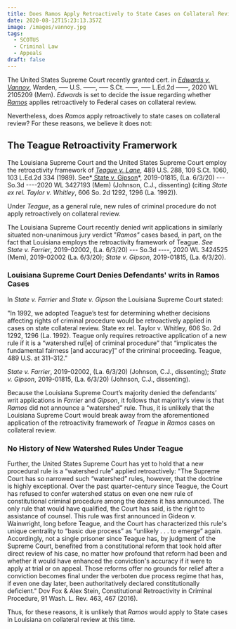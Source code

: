 ```yaml
---
title: Does Ramos Apply Retroactively to State Cases on Collateral Review?
date: 2020-08-12T15:23:13.357Z
image: /images/vannoy.jpg
tags:
  - SCOTUS
  - Criminal Law
  - Appeals
draft: false
---
```

The United States Supreme Court recently granted cert. in *[Edwards v. Vannoy](https://www.supremecourt.gov/search.aspx?filename=/docket/docketfiles/html/public/19-5807.html)*, Warden, ––– U.S. ––––, ––– S.Ct. ––––, ––– L.Ed.2d ––––, 2020 WL 2105209 (Mem).  *Edwards* is set to decide the issue regarding whether *[Ramos](https://www.supremecourt.gov/opinions/19pdf/18-5924_n6io.pdf)* applies retroactively to Federal cases on collateral review.

Nevertheless, does *Ramos* apply retroactively to state cases on collateral review? For these reasons, we believe it does not:

<!-- excerpt -->

## The Teague Retroactivity Framerwork

The Louisiana Supreme Court and the United States Supreme Court employ the retroactivity framework of *[Teague v. Lane](https://supreme.justia.com/cases/federal/us/489/288/)*, 489 U.S. 288, 109 S.Ct. 1060, 103 L.Ed.2d 334 (1989).  See*[ State v. Gipson](https://www.lasc.org/Opinions/2020/19-1815.KH.bjj.grant.pdf)*, 2019-01815, (La. 6/3/20) --- So.3d ----2020 WL 3427193 (Mem) (Johnson, C.J., dissenting) (citing *State ex rel. Taylor v. Whitley*, 606 So. 2d 1292, 1296 (La. 1992)).  

Under *Teague*, as a general rule, new rules of criminal procedure do not apply retroactively on collateral review. 

The Louisiana Supreme Court recently denied writ applications in similarly situated non-unanimous jury verdict "*Ramos"* cases based, in part, on the fact that Louisiana employs the retroactivity framework of Teague.  *See State v. Farrier*, 2019-02002, (La. 6/3/20) --- So.3d ----, 2020 WL 3424525 (Mem), 2019-02002 (La. 6/3/20); *State v. Gipson*, 2019-01815, (La. 6/3/20).

### Louisiana Supreme Court Denies Defendants' writs in Ramos Cases

In *State v. Farrier* and *State v. Gipson* the Louisiana Supreme Court stated:

"In 1992, we adopted Teague’s test for determining whether decisions affecting rights of criminal procedure would be retroactively applied in cases on state collateral review. State ex rel. Taylor v. Whitley, 606 So. 2d 1292, 1296 (La. 1992). Teague only requires retroactive application of a new rule if it is a “watershed rul\[e] of criminal procedure” that “implicates the fundamental fairness \[and accuracy]” of the criminal proceeding. Teague, 489 U.S. at 311–312."

*State v. Farrier*, 2019-02002, (La. 6/3/20) (Johnson, C.J., dissenting); *State v. Gipson*, 2019-01815, (La. 6/3/20) (Johnson, C.J., dissenting).  

Because the Louisiana Supreme Court’s majority denied the defendants’ writ applications in *Farrier* and *Gipson*, it follows that majority’s view is that *Ramos* did not announce a “watershed” rule.  Thus, it is unlikely that the Louisiana Supreme Court would break away from the aforementioned application of the retroactivity framework of *Teague* in *Ramos* cases on collateral review. 

### No History of New Watershed Rules Under Teague

Further, the United States Supreme Court has yet to hold that a new procedural rule is a “watershed rule” applied retroactively:
"The Supreme Court has so narrowed such “watershed” rules, however, that the doctrine is highly exceptional. Over the past quarter-century since Teague, the Court has refused to confer watershed status on even one new rule of constitutional criminal procedure among the dozens it has announced. The only rule that would have qualified, the Court has said, is the right to assistance of counsel. This rule was first announced in Gideon v. Wainwright, long before Teague, and the Court has characterized this rule's unique centrality to “basic due process” as “unlikely . . . to emerge” again. Accordingly, not a single prisoner since Teague has, by judgment of the Supreme Court, benefited from a constitutional reform that took hold after direct review of his case, no matter how profound that reform had been and whether it would have enhanced the conviction's accuracy if it were to apply at trial or on appeal. Those reforms offer no grounds for relief after a conviction becomes final under the verboten due process regime that has, if even one day later, been authoritatively declared constitutionally deficient."  Dov Fox & Alex Stein, Constitutional Retroactivity in Criminal Procedure, 91 Wash. L. Rev. 463, 467 (2016).

Thus, for these reasons, it is unlikely that *Ramos* would apply to State cases in Louisiana on collateral review at this time.